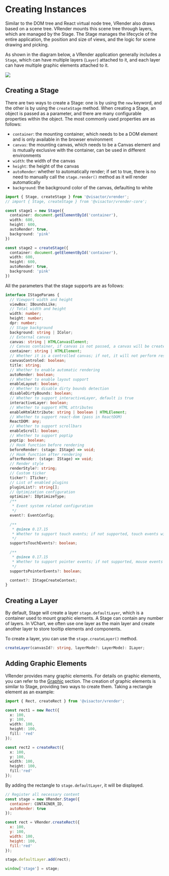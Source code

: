 # Creating Instances

Similar to the DOM tree and React virtual node tree, VRender also draws based on a scene tree. VRender mounts this scene tree through layers, which are managed by the Stage. The Stage manages the lifecycle of the entire application, the position and size of views, and the logic for scene drawing and picking.

As shown in the diagram below, a VRender application generally includes a `Stage`, which can have multiple layers (`Layer`) attached to it, and each layer can have multiple graphic elements attached to it.

![](https://lf9-dp-fe-cms-tos.byteorg.com/obj/bit-cloud/vrender/stage-tree.png)

## Creating a Stage

There are two ways to create a Stage: one is by using the `new` keyword, and the other is by using the `createStage` method. When creating a Stage, an object is passed as a parameter, and there are many configurable properties within the object. The most commonly used properties are as follows:

- `container`: the mounting container, which needs to be a DOM element and is only available in the browser environment
- `canvas`: the mounting canvas, which needs to be a Canvas element and is mutually exclusive with the container, can be used in different environments
- `width`: the width of the canvas
- `height`: the height of the canvas
- `autoRender`: whether to automatically render; if set to true, there is no need to manually call the `stage.render()` method as it will render automatically
- `background`: the background color of the canvas, defaulting to white

```ts
import { Stage, createStage } from '@visactor/vrender';
// import { Stage, createStage } from '@visactor/vrender-core';

const stage1 = new Stage({
  container: document.getElementById('container'),
  width: 600,
  height: 600,
  autoRender: true,
  background: 'pink'
})

const stage2 = createStage({
  container: document.getElementById('container'),
  width: 600,
  height: 600,
  autoRender: true,
  background: 'pink'
})
```

All the parameters that the stage supports are as follows:

```ts
interface IStageParams {
  // Viewport width and height
  viewBox: IBoundsLike;
  // Total width and height
  width: number;
  height: number;
  dpr: number;
  // Stage background
  background: string | IColor;
  // External canvas
  canvas: string | HTMLCanvasElement;
  // Canvas container, if canvas is not passed, a canvas will be created in the container
  container: string | HTMLElement;
  // Whether it is a controlled canvas; if not, it will not perform resize operations or modify the canvas style
  canvasControled: boolean;
  title: string;
  // Whether to enable automatic rendering
  autoRender: boolean;
  // Whether to enable layout support
  enableLayout: boolean;
  // Whether to disable dirty bounds detection
  disableDirtyBounds: boolean;
  // Whether to support interactiveLayer, default is true
  interactiveLayer: boolean;
  // Whether to support HTML attributes
  enableHtmlAttribute: string | boolean | HTMLElement;
  // Whether to support react-dom (pass in ReactDOM)
  ReactDOM: any;
  // Whether to support scrollbars
  enableScroll: boolean;
  // Whether to support poptip
  poptip: boolean;
  // Hook function before rendering
  beforeRender: (stage: IStage) => void;
  // Hook function after rendering
  afterRender: (stage: IStage) => void;
  // Render style
  renderStyle?: string;
  // Custom ticker
  ticker?: ITicker;
  // List of enabled plugins
  pluginList?: string[];
  // Optimization configuration
  optimize?: IOptimizeType;
  /**
   * Event system related configuration
   */
  event?: EventConfig;

  /**
   * @since 0.17.15
   * Whether to support touch events; if not supported, touch events will not be listened to
   */
  supportsTouchEvents?: boolean;

  /**
   * @since 0.17.15
   * Whether to support pointer events; if not supported, mouse events will be listened to
   */
  supportsPointerEvents?: boolean;

  context?: IStageCreateContext;
}
```

## Creating a Layer

By default, Stage will create a layer `stage.defaultLayer`, which is a container used to mount graphic elements. A Stage can contain any number of layers. In VChart, we often use one layer as the main layer and create another layer to store tooltip elements and components.

To create a layer, you can use the `stage.createLayer()` method.

```ts
createLayer(canvasId?: string, layerMode?: LayerMode): ILayer;
```

## Adding Graphic Elements

VRender provides many graphic elements. For details on graphic elements, you can refer to the [Graphic](./Graphic) section. The creation of graphic elements is similar to Stage, providing two ways to create them. Taking a rectangle element as an example:

```ts
import { Rect, createRect } from '@visactor/vrender';

const rect1 = new Rect({
  x: 100,
  y: 100,
  width: 100,
  height: 100,
  fill: 'red'
});

const rect2 = createRect({
  x: 100,
  y: 100,
  width: 100,
  height: 100,
  fill:'red'
});
```

By adding the rectangle to `stage.defaultLayer`, it will be displayed.

```javascript livedemo template=vrender
// Register all necessary content
const stage = new VRender.Stage({
  container: CONTAINER_ID,
  autoRender: true
});

const rect = VRender.createRect({
  x: 100,
  y: 100,
  width: 100,
  height: 100,
  fill:'red'
});

stage.defaultLayer.add(rect);

window['stage'] = stage;
```

